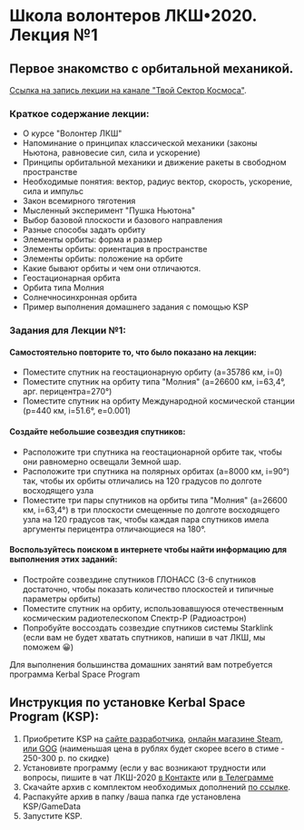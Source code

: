 # Школа волонтеров ЛКШ•2020. Лекция №1
## Первое знакомство с орбитальной механикой.

[Ссылка на запись лекции на канале "Твой Сектор Космоса"](https://www.youtube.com/watch?v=mywzwMaQBp8).

### Краткое содержание лекции:
* О курсе "Волонтер ЛКШ"
* Напоминание о принципах классической механики (законы Ньютона, равновесие сил, сила и ускорение)
* Принципы орбитальной механики и движение ракеты в свободном пространстве
* Необходимые понятия: вектор, радиус вектор, скорость, ускорение, сила и импульс
* Закон всемирного тяготения
* Мысленный эксперимент "Пушка Ньютона"
* Выбор базовой плоскости и базового направления
* Разные способы задать орбиту
* Элементы орбиты: форма и размер
* Элементы орбиты: ориентация в пространстве
* Элементы орбиты: положение на орбите
* Какие бывают орбиты и чем они отличаются.
* Геостационарная орбита
* Орбита типа Молния
* Солнечносинхронная орбита
* Пример выполнения домашнего задания с помощью KSP

### Задания для Лекции №1:
#### Самостоятельно повторите то, что было показано на лекции:
* Поместите спутник на геостационарную орбиту (a=35786 км, i=0)
* Поместите спутник на орбиту типа "Молния" (a=26600 км, i=63,4°, арг. перицентра=270°)
* Поместите спутник на орбиту Международной космической станции (p=440 км, i=51.6°, e=0.001)

#### Создайте небольшие созвездия спутников:
* Расположите три спутника на геостационарной орбите так, чтобы они равномерно освещали Земной шар.
* Расположите три спутника на полярных орбитах (a=8000 км, i=90°) так, чтобы их орбиты отличались на 120 градусов по долготе восходящего узла
* Поместите три пары спутников на орбиты типа "Молния" (a=26600 км, i=63,4°) в три плоскости смещенные по долготе восходящего узла на 120 градусов так,
  чтобы каждая пара спутников имела аргументы перицентра отличающиеся на 180°.

#### Воспользуйтесь поиском в интернете чтобы найти информацию для выполнения этих заданий:
* Постройте созвездине спутников ГЛОНАСС (3-6 спутников достаточно, чтобы показать количество плоскостей и типичные параметры орбиты)
* Поместите спутник на орбиту, использовавшуюся отечественным космическим радиотелескопом Спектр-Р (Радиоастрон)
* Попробуйте воссоздать созвездие спутников системы Starklink (если вам не будет хватать спутников, напиши в чат ЛКШ, мы поможем 😀)


Для выполнения большинства домашних занятий вам потребуется программа Kerbal Space Program

## Инструкция по установке Kerbal Space Program (KSP):
1. Приобретите KSP на
    [сайте разработчика](https://www.kerbalspaceprogram.com/store/),
    [онлайн магазине Steam](https://store.steampowered.com/app/220200/Kerbal_Space_Program/),
    [или GOG](https://www.gog.com/game/kerbal_space_program)
    (наименьшая цена в рублях будет скорее всего в стиме - 250-300 р. по скидке)
2. Установивте программу (если у вас возникают трудности или вопросы,
   пишите в чат ЛКШ-2020 [в Контакте](https://vk.me/join/AJQ1d_3CuBfywdM9wDb9kgNs)
   или [в Телеграмме](https://t.me/space_school_chat)
3. Скачайте архив с комплектом необходимых дополнений [по ссылке]().
4. Распакуйте архив в папку /ваша папка где установлена KSP/GameData
5. Запустите KSP.


